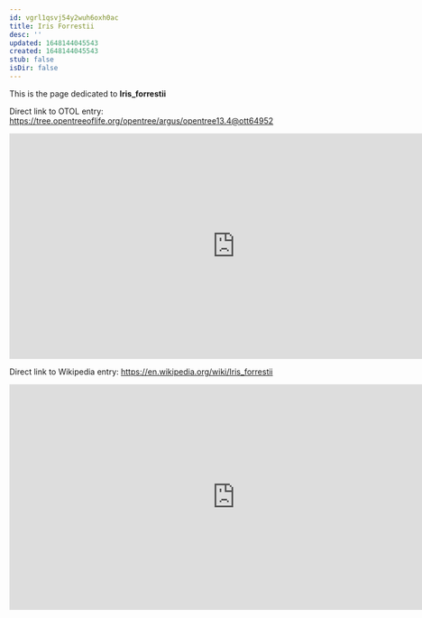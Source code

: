 ```yaml
---
id: vgrl1qsvj54y2wuh6oxh0ac
title: Iris Forrestii
desc: ''
updated: 1648144045543
created: 1648144045543
stub: false
isDir: false
---
```

This is the page dedicated to **Iris_forrestii**


Direct link to OTOL entry: https://tree.opentreeoflife.org/opentree/argus/opentree13.4@ott64952



<html>
    <body>
    <iframe src="https://tree.opentreeoflife.org/opentree/argus/opentree13.4@ott64952"
    width="800" height="400" frameborder="0" allowfullscreen> </iframe>
    </body>
</html>
    


Direct link to Wikipedia entry: https://en.wikipedia.org/wiki/Iris_forrestii



<html>
    <body>
    <iframe src="https://en.wikipedia.org/wiki/Iris_forrestii"
    width="800" height="400" frameborder="0" allowfullscreen> </iframe>
    </body>
</html>
    
